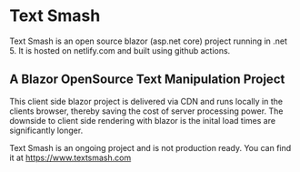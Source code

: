 # Text Smash

Text Smash is an open source blazor (asp.net core) project running in .net 5. It is hosted on netlify.com and built using github actions.

## A Blazor OpenSource Text Manipulation Project

This client side blazor project is delivered via CDN and runs locally in the clients browser, thereby saving the cost of server processing power. The downside to client side rendering with blazor is the inital load times are significantly longer.

Text Smash is an ongoing project and is not production ready. You can find it at https://www.textsmash.com



